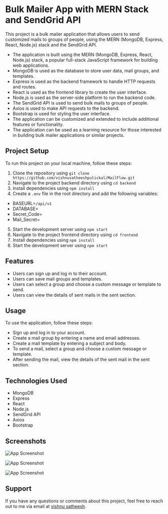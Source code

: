 # Bulk Mailer App with MERN Stack and SendGrid API

This project is a bulk mailer application that allows users to send customized mails to groups of people, using the MERN (MongoDB, Express, React, Node.js) stack and the SendGrid API.

- The application is built using the MERN (MongoDB, Express, React, Node.js) stack, a popular full-stack JavaScript framework for building web applications.
- MongoDB is used as the database to store user data, mail groups, and templates.
- Express is used as the backend framework to handle HTTP requests and routes.
- React is used as the frontend library to create the user interface.
- Node.js is used as the server-side platform to run the backend code.
- The SendGrid API is used to send bulk mails to groups of people.
- Axios is used to make API requests to the backend.
- Bootstrap is used for styling the user interface.
- The application can be customized and extended to include additional features or functionality.
- The application can be used as a learning resource for those interested in building bulk mailer applications or similar projects.

## Project Setup

To run this project on your local machine, follow these steps:

1. Clone the repository using `git clone https://github.com/vishnusatheeshpulickal/MailFlow.git`
2. Navigate to the project backend directory using `cd backend`
3. Install dependencies using `npm install`
4. Create a `.env` file in the root directory and add the following variables:

- BASEURL=`/api/v1`
- DATABASE=<your-mongodb-uri>
- Secret_Code=<your-jwt-secret>
- Mail_Secret=<your-sendgrid-api-key>

5. Start the development server using `npm start`
6. Navigate to the project frontend directory using `cd frontend`
7. Install dependencies using `npm install`
8. Start the development server using `npm start`

## Features

- Users can sign up and log in to their account.
- Users can save mail groups and templates.
- Users can select a group and choose a custom message or template to send.
- Users can view the details of sent mails in the sent section.

## Usage

To use the application, follow these steps:

- Sign up and log in to your account.
- Create a mail group by entering a name and email addresses.
- Create a mail template by entering a subject and body.
- To send a mail, select a group and choose a custom message or template.
- After sending the mail, view the details of the sent mail in the sent section.

## Technologies Used

- MongoDB
- Express
- React
- Node.js
- SendGrid API
- Axios
- Bootstrap

## Screenshots

![App Screenshot](https://res.cloudinary.com/vishnusatheesh/image/upload/v1680800361/mailFlow-1_w23ved.png)

![App Screenshot](https://res.cloudinary.com/vishnusatheesh/image/upload/v1680800360/mailFlow-2_am1vu4.png)

![App Screenshot](https://res.cloudinary.com/vishnusatheesh/image/upload/v1680800360/mailFlow-3_mpemnp.png)

## Support

If you have any questions or comments about this project, feel free to reach out to me via email at [vishnu satheesh](mailto:vishnusatheeshdev@gmail.com).
